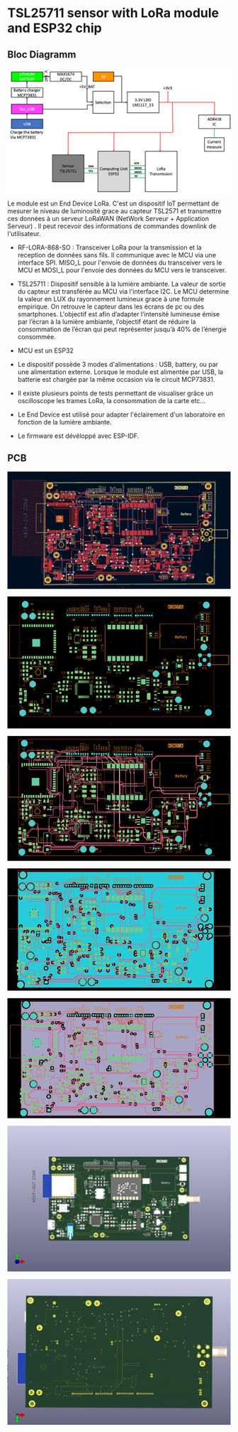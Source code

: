 # TSL25711 sensor with LoRa module and ESP32 chip 


## Bloc Diagramm

![](./img/img1.png)

Le module est un End Device LoRa. C'est un dispositif IoT permettant de mesurer le niveau de luminosité grace au capteur TSL2571 et transmettre ces données à un serveur LoRaWAN (NetWork Serveur + Application Serveur) . Il peut recevoir des informations de commandes downlink de l'utilisateur.

- RF-LORA-868-SO : Transceiver LoRa pour la transmission et la reception de données sans fils. Il communique avec le MCU via une interface SPI. MISO_L pour l'envoie de données du transceiver vers le MCU et MOSI_L pour l'envoie des données du MCU vers le transceiver.
- TSL25711 : Dispositif sensible à la lumière ambiante. La valeur de sortie du capteur est transférée au MCU via l'interface I2C. Le MCU determine la valeur en LUX du rayonnement lumineux grace à une formule empirique. On retrouve le capteur dans les écrans de pc ou des smartphones. L'objectif est afin d’adapter l’intensité lumineuse émise par l’écran à la lumière ambiante, l’objectif étant de réduire la consommation de l’écran qui peut représenter jusqu’à 40% de l’énergie consommée.  
- MCU est un ESP32 
- Le dispositif possède 3 modes d'alimentations : USB, battery, ou par une alimentation externe. Lorsque le module est alimentée par USB, la batterie est chargée par la même occasion via le circuit MCP73831. 
- Il existe plusieurs points de tests permettant de visualiser grâce un oscilloscope les trames LoRa, la consommation de la carte etc...
- Le End Device est utilisé pour adapter l'éclairement d'un laboratoire en fonction de la lumière ambiante. 

- Le firmware est dévéloppé avec ESP-IDF. 

## PCB

<!-- ![](./img/routage.png) -->

![](./img/routage1.png)



![](./img/img11.png)

![](./img/img3.png)

![](./img/img4.png)

![](./img/img5.png)

![](./img/luxmetter-pcb2.jpg)

![](./img/pcb-3.png)